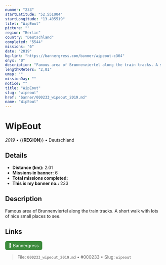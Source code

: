 ```yaml
---
nummer: "233"
startLatitude: "52.551004"
startLongitude: "13.405519"
titel: "WipEout"
picture: ""
region: "Berlin"
country: "Deutschland"
completed: "5544"
missions: "6"
date: "2019"
bg-link: "https://bannergress.com/banner/wipeout-c304"
onyx: "0"
description: "Famous area of Brunnenviertel along the train tracks. A short walk with lots of nice small places to see."
lengthKMeters: "2,01"
umap: ""
missionDay: ""
notice: ""
title: "WipEout"
slug: "wipeout"
href: "banner/000233_wipeout_2019.md"
name: "WipEout"
---
```

# WipEout

*2019* • {{__REGION__}} • Deutschland





## Details
- **Distance (km):** 2.01
- **Missions in banner:** 6
- **Total missions completed:** 
- **This is my banner no.:** 233



## Description
Famous area of Brunnenviertel along the train tracks. A short walk with lots of nice small places to see.



## Links
<a href="https://bannergress.com/banner/wipeout-c304" target="_blank" style="display:inline-block;margin-right:8px;padding:6px 12px;background:#3c8b3c;color:#fff;text-decoration:none;border-radius:6px;">🔗 Bannergress</a>



> File: `000233_wipeout_2019.md` • #000233 • Slug: `wipeout`
